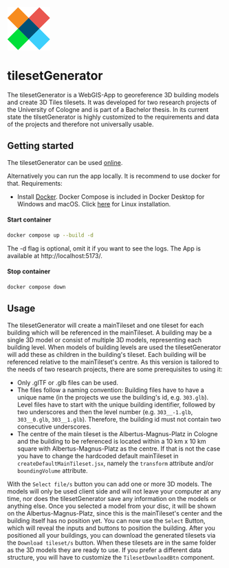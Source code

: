 <img src="./frontend/public/tileset-generator.svg" alt="tilsetGenerator" width="100"/>

# tilesetGenerator
The tilesetGenerator is a WebGIS-App to georeference 3D building models and create 3D Tiles tilesets. It was developed
for two research projects of the University of Cologne and is part of a Bachelor thesis. In its current state the
tilsetGenerator is highly customized to the requirements and data of the projects and therefore not universally usable.

## Getting started
The tilesetGenerator can be used [online](https://campusgis2.uni-koeln.de/tilesetgenerator/).

Alternatively you can run the app locally. It is recommend to use docker for that. Requirements:
- Install [Docker](https://www.docker.com/products/docker-desktop/). Docker Compose is included in Docker Desktop for
Windows and macOS. Click [here](https://github.com/docker/compose) for Linux installation.

#### Start container
```sh
docker compose up --build -d
```
The -d flag is optional, omit it if you want to see the logs.
The App is available at http://localhost:5173/.

#### Stop container
```sh
docker compose down
```

## Usage
The tilesetGenerator will create a mainTileset and one tileset for each building which will be referenced in the
mainTileset. A building may be a single 3D model or consist of multiple 3D models, representing each building level.
When models of building levels are used the tilesetGenerator will add these as children in the building's tileset. Each
building will be referenced relative to the mainTileset's centre. As this version is tailored to the needs of two
research projects, there are some prerequisites to using it:
- Only .glTF or .glb files can be used.
- The files follow a naming convention: Building files have to have a unique name (in the projects we use the building's
id, e.g. `303.glb`). Level files have to start with the unique building identifier, followed by two underscores and then
the level number (e.g. `303__-1.glb`, `303__0.glb`, `303__1.glb`). Therefore, the building id must not contain two
consecutive underscores.
- The centre of the main tileset is the Albertus-Magnus-Platz in Cologne and the building to be referenced is located
within a 10 km x 10 km square with Albertus-Magnus-Platz as the centre. If that is not the case you have to change the
hardcoded default mainTileset in `createDefaultMainTileset.jsx`, namely the `transform` attribute and/or
`boundingVolume` attribute.

With the `Select file/s` button you can add one or more 3D models. The models will only be used client side and will not
leave your computer at any time, nor does the tilesetGenerator save any information on the models or anything else.
Once you selected a model from your disc, it will be shown on the Albertus-Magnus-Platz, since this is the mainTileset's
center and the building itself has no position yet. You can now use the `Select` Button, which will reveal the inputs
and buttons to position the building. After you positioned all your buildings, you can download the generated tilesets
via the `Download tileset/s` button. When these tilesets are in the same folder as the 3D models they are ready to use.
If you prefer a different data structure, you will have to customize the `TilesetDownloadBtn` component.
